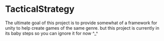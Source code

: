 # TacticalStrategy
 
The ultimate goal of this project is to provide somewhat of a framework for unity to help create games of the same genre.
but this project is currently in its baby steps so you can ignore it for now ^_^
